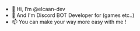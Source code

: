 - 👋 Hi, I’m @elcaan-dev
- 👀 And I'm Discord BOT Developer for (games etc..)
- 📫 You can make your way more easy with me !

<!---
elcaan-dev/elcaan-dev is a ✨ special ✨ repository because its `README.md` (this file) appears on your GitHub profile.
You can click the Preview link to take a look at your changes.
--->
